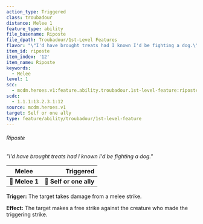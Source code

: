 ```yaml
---
action_type: Triggered
class: troubadour
distance: Melee 1
feature_type: ability
file_basename: Riposte
file_dpath: Troubadour/1st-Level Features
flavor: "\"I'd have brought treats had I known I'd be fighting a dog.\""
item_id: riposte
item_index: '12'
item_name: Riposte
keywords:
  - Melee
level: 1
scc:
  - mcdm.heroes.v1:feature.ability.troubadour.1st-level-feature:riposte
scdc:
  - 1.1.1:13.2.3.1:12
source: mcdm.heroes.v1
target: Self or one ally
type: feature/ability/troubadour/1st-level-feature
---
```


###### Riposte

*"I'd have brought treats had I known I'd be fighting a dog."*

| **Melee**      |           **Triggered** |
| -------------- | ----------------------: |
| **📏 Melee 1** | **🎯 Self or one ally** |

**Trigger:** The target takes damage from a melee strike.

**Effect:** The target makes a free strike against the creature who made the triggering strike.
